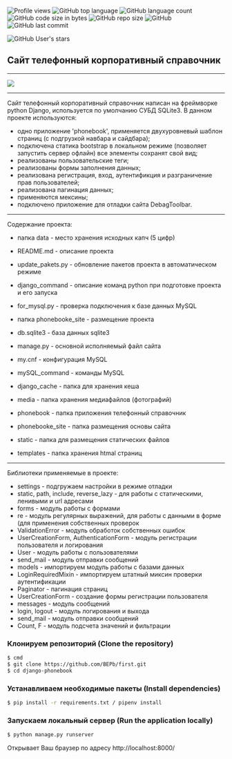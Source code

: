 ![Profile views](https://gpvc.arturio.dev/BEPb) 
![GitHub top language](https://img.shields.io/github/languages/top/BEPb/django-phonebook) 
![GitHub language count](https://img.shields.io/github/languages/count/BEPb/django-phonebook)
![GitHub code size in bytes](https://img.shields.io/github/languages/code-size/BEPb/django-phonebook)
![GitHub repo size](https://img.shields.io/github/repo-size/BEPb/django-phonebook) 
![GitHub](https://img.shields.io/github/license/BEPb/django-phonebook) 
![GitHub last commit](https://img.shields.io/github/last-commit/BEPb/django-phonebook)

![GitHub User's stars](https://img.shields.io/github/stars/BEPb?style=social)
## Сайт телефонный корпоративный справочник

____
![](./phonebooke_site/media/photos/do-web-development-using-python-django.png)
____

Сайт телефонный корпоративный справочник написан на фреймворке python Django, используется по умолчанию СУБД SQLite3. В данном проекте используются:
- одно приложение 'phonebook', применяется двухуровневый шаблон страниц (с подгрузкой навбара и сайдбара);
- подключена статика bootstrap в локальном режиме (позволяет запустить сервер офлайн) все элементы сохранят свой вид;
- реализованы пользовательские теги;
- реализованы формы заполнения данных;
- реализована регистрация, вход, аутентификция и разграничение прав пользователей;
- реализована пагинация данных;
- применяются мексины;  
- подключено приложение для отладки сайта DebagToolbar.


___
Содержание проекта:
- папка data - место хранения исходных капч (5 цифр)
- README.md - описание проекта
- update_pakets.py -  обновление пакетов проекта в автоматическом режиме
- django_command - описание команд python при подготовке проекта и его запуска
- for_mysql.py -  проверка подключения к базе данных MySQL

- папка phonebooke_site - размещение проекта
- db.sqlite3 - база данных sqlite3
- manage.py - основной исполняемый файл сайта
- my.cnf - конфигурация MySQL
- mySQL_command - команды MySQL
- django_cache - папка для хранения кеша
- media - папка хранения медиафайлов (фотографий)
- phonebook - папка приложения телефонный справочник
- phonebooke_site - папка размещения основы сайта
- static - папка для размещения статических файлов
- templates - папка хранения htmal страниц

____

Библиотеки применяемые в проекте:
- settings - подгружаем настройки в режиме отладки
- static, path, include, reverse_lazy - для работы с статическими, ленивыми и url адресами
- forms - модуль работы с формами
- re - модуль регулярных выражений, для работы с данными в форме (для применения собственных проверок
- ValidationError - модуль обработок собственных ошибок
- UserCreationForm, AuthenticationForm - модуль регистрации пользователя и логирования
- User - модуль работы с пользователями
- send_mail - модуль отправки сообщений
- models - импортируем модуль работы с базами данных
- LoginRequiredMixin - импортируем штатный миксин проверки аутентификации
- Paginator - пагинация страниц
- UserCreationForm  - создание формы регистрации пользователя
- messages - модуль сообщений
- login, logout - модуль логирования и выхода
- send_mail - модуль отправки сообщений
- Count, F - модуль подсчета значений и фильтрации 


### Клонируем репозиторий (Clone the repository)
 
```sh
$ cmd
$ git clone https://github.com/BEPb/first.git
$ cd django-phonebook
```
 
### Устанавливаем необходимые пакеты (Install dependencies)
```sh
$ pip install -r requirements.txt / pipenv install
```
 
### Запускаем локальный сервер (Run the application locally)
 
```sh
$ python manage.py runserver
```
Открывает Ваш браузер по адресу http://localhost:8000/
 
